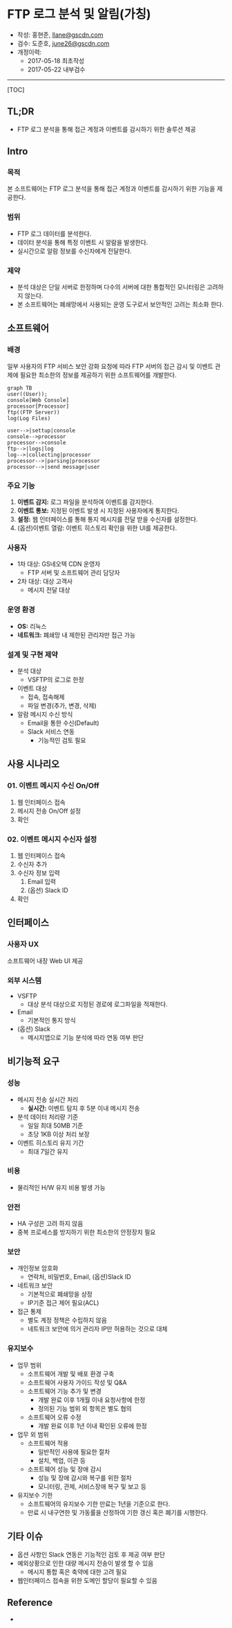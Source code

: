 # FTP 로그 분석 및 알림(가칭)

- 작성: 홍현준, llane@gscdn.com
- 검수: 도준호, june26@gscdn.com
- 개정이력:
  - 2017-05-18 최초작성
  - 2017-05-22 내부검수

---

[TOC]

## TL;DR

* FTP 로그 분석을 통해 접근 계정과 이벤트를 감시하기 위한 솔루션 제공



## Intro

### 목적

본 소프트웨어는 FTP 로그 분석을 통해 접근 계정과 이벤트를 감시하기 위한 기능을 제공한다.

### 범위

- FTP 로그 데이터를 분석한다.
- 데이터 분석을 통해 특정 이벤트 시 알람을 발생한다.
- 실시간으로 알람 정보를 수신자에게 전달한다.

### 제약

- 분석 대상은 단일 서버로 한정하며 다수의 서버에 대한 통합적인 모니터링은 고려하지 않는다.
- 본 소프트웨어는 폐쇄망에서 사용되는 운영 도구로서 보안적인 고려는 최소화 한다.

## 소프트웨어

### 배경

일부 사용자의 FTP 서비스 보안 강화 요청에 따라 FTP 서버의 접근 감시 및 이벤트 관제에 필요한 최소한의 정보를 제공하기 위한 소프트웨어를 개발한다. 

```mermaid
graph TB
user((User));
console[Web Console]
processor[Processor]
ftp((FTP Server))
log(Log Files)

user-->|settup|console
console-->processor
processor-->console
ftp-->|logs|log
log-->|collecting|processor
processor-->|parsing|processor
processor-->|send message|user
```




### 주요 기능

1. **이벤트 감지:** 로그 파일을 분석하여 이벤트를 감지한다.
2. **이벤트 통보:** 지정된 이벤트 발생 시 지정된 사용자에게 통지한다.
3. **설정:** 웹 인터페이스를 통해 통지 메시지를 전달 받을 수신자를 설정한다.
4. (옵션)이벤트 열람: 이벤트 히스토리 확인을 위한 UI를 제공한다.

### 사용자

- 1차 대상: GS네오텍 CDN 운영자
  - FTP 서버 및 소프트웨어 관리 담당자
- 2차 대상: 대상 고객사
  - 메시지 전달 대상

### 운영 환경

- **OS:** 리눅스
- **네트워크:** 폐쇄망 내 제한된 관리자만 접근 가능

### 설계 및 구현 제약

- 분석 대상
  - VSFTP의 로그로 한정
- 이벤트 대상
  - 접속, 접속해제
  - 파일 변경(추가, 변경, 삭제)
- 알람 메시지 수신 방식
  - Email을 통한 수신(Default)
  - Slack 서비스 연동
    - 기능적인 검토 필요

## 사용 시나리오

### 01. 이벤트 메시지 수신 On/Off

1. 웹 인터페이스 접속
2. 메시지 전송 On/Off 설정
3. 확인

### 02. 이벤트 메시지 수신자 설정

1. 웹 인터페이스 접속
2. 수신자 추가
3. 수신자 정보 입력
   1. Email 입력
   2. (옵션) Slack ID
4. 확인

## 인터페이스

### 사용자 UX

소프트웨어 내장 Web UI 제공

### 외부 시스템

- VSFTP
  - 대상 분석 대상으로 지정된 경로에 로그파일을 적재한다.
- Email
  - 기본적인 통지 방식
- (옵션) Slack
  - 메시지앱으로 기능 분석에 따라 연동 여부 판단

## 비기능적 요구

### 성능

- 메시지 전송 실시간 처리
  - **실시간:** 이벤트 탐지 후 5분 이내 메시지 전송
- 분석 데이터 처리량 기준
  - 일일 최대 50MB 기준
  - 초당 1KB 이상 처리 보장
- 이벤트 히스토리 유지 기간
  - 최대 7일간 유지

### 비용

- 물리적인 H/W 유지 비용 발생 가능

### 안전

- HA 구성은 고려 하지 않음
- 중복 프로세스를 방지하기 위한 최소한의 안정장치 필요

### 보안

- 개인정보 암호화
  - 연락처, 비밀번호, Email, (옵션)Slack ID
- 네트워크 보안
  - 기본적으로 폐쇄망을 상정
  - IP기준 접근 제어 필요(ACL)
- 접근 통제
  - 별도 계정 정책은 수립하지 않음
  - 네트워크 보안에 의거 관리자 IP만 허용하는 것으로 대체

### 유지보수

- 업무 범위
  - 소프트웨어 개발 및 배포 환경 구축
  - 소프트웨어 사용자 가이드 작성 및 Q&A
  - 소프트웨어 기능 추가 및 변경
    - 개발 완료 이후 1개월 이내 요청사항에 한정
    - 정의된 기능 범위 외 항목은 별도 협의
  - 소프트웨어 오류 수정
    - 개발 완료 이후 1년 이내 확인된 오류에 한정
- 업무 외 범위
  - 소프트웨어 적용
    - 일반적인 사용에 필요한 절차
    - 설치, 백업, 이관 등
  - 소프트웨어 성능 및 장애 감시
    - 성능 및 장애 감시와 복구를 위한 절차
    - 모니터링, 관제, 서비스장애 복구 및 보고 등
- 유지보수 기한
  - 소프트웨어의 유지보수 기한 만료는 1년을 기준으로 한다.
  - 만료 시 내구연한 및 가동률을 산정하여 기한 갱신 혹은 폐기를 시행한다.

## 기타 이슈

- 옵션 사항인 Slack 연동은 기능적인 검토 후 제공 여부 판단
- 예외상황으로 인한 대량 메시지 전송이 발생 할 수 있음
  - 메시지 통합 혹은 축약에 대한 고려 필요
- 웹인터페이스 접속을 위한 도메인 할당이 필요할 수 있음

## Reference

* ​